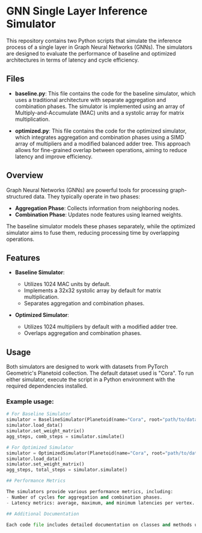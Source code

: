 # GNN Single Layer Inference Simulator

This repository contains two Python scripts that simulate the inference process of a single layer in Graph Neural Networks (GNNs). The simulators are designed to evaluate the performance of baseline and optimized architectures in terms of latency and cycle efficiency.

## Files

- **baseline.py**: This file contains the code for the baseline simulator, which uses a traditional architecture with separate aggregation and combination phases. The simulator is implemented using an array of Multiply-and-Accumulate (MAC) units and a systolic array for matrix multiplication.

- **optimized.py**: This file contains the code for the optimized simulator, which integrates aggregation and combination phases using a SIMD array of multipliers and a modified balanced adder tree. This approach allows for fine-grained overlap between operations, aiming to reduce latency and improve efficiency.

## Overview

Graph Neural Networks (GNNs) are powerful tools for processing graph-structured data. They typically operate in two phases:
- **Aggregation Phase**: Collects information from neighboring nodes.
- **Combination Phase**: Updates node features using learned weights.

The baseline simulator models these phases separately, while the optimized simulator aims to fuse them, reducing processing time by overlapping operations.

## Features

- **Baseline Simulator**:
  - Utilizes 1024 MAC units by default.
  - Implements a 32x32 systolic array by default for matrix multiplication.
  - Separates aggregation and combination phases.

- **Optimized Simulator**:
  - Utilizes 1024 multipliers by default with a modified adder tree.
  - Overlaps aggregation and combination phases.

## Usage

Both simulators are designed to work with datasets from PyTorch Geometric's Planetoid collection. The default dataset used is "Cora". To run either simulator, execute the script in a Python environment with the required dependencies installed.

### Example usage:

```python
# For Baseline Simulator
simulator = BaselineSimulator(Planetoid(name="Cora", root="path/to/dataset"))
simulator.load_data()
simulator.set_weight_matrix()
agg_steps, comb_steps = simulator.simulate()

# For Optimized Simulator
simulator = OptimizedSimulator(Planetoid(name="Cora", root="path/to/dataset"))
simulator.load_data()
simulator.set_weight_matrix()
agg_steps, total_steps = simulator.simulate()

## Performance Metrics

The simulators provide various performance metrics, including:
- Number of cycles for aggregation and combination phases.
- Latency metrics: average, maximum, and minimum latencies per vertex.

## Additional Documentation

Each code file includes detailed documentation on classes and methods used within the simulators. Please refer to these files for further insights into their implementation.
